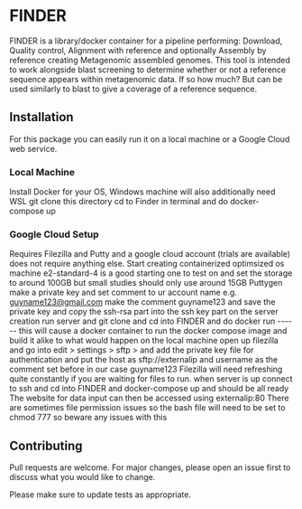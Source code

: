 # FINDER
FINDER is a library/docker container for a pipeline performing: Download, Quality control, Alignment with reference and optionally Assembly by reference creating Metagenomic assembled genomes.
This tool is intended to work alongside blast screening to determine whether or not a reference sequence appears within metagenomic data. If so how much? But can be used similarly to blast to give a coverage of a reference sequence.

## Installation
For this package you can easily run it on a local machine or a Google Cloud web service.

### Local Machine
Install Docker for your OS, Windows machine will also additionally need WSL
git clone this directory 
cd to Finder in terminal and do docker-compose up

### Google Cloud Setup
Requires Filezilla and Putty and a google cloud account (trials are available) does not require anything else.
Start creating containerized optimsized os machine e2-standard-4 is a good starting one to test on and set the storage to around 100GB but small studies should only use around 15GB
Puttygen make a private key and set comment to ur account name e.g. guyname123@gmail.com make the comment guyname123 and save the private key and copy the ssh-rsa part into the ssh key part on the server creation
run server and git clone and cd into FINDER and do docker run ------
this will cause a docker container to run the docker compose image and build it alike to what would happen on the local machine
open up filezilla and go into edit > settings > sftp > and add the private key file for authentication and put the host as sftp://externalip and username as the comment set before in our case guyname123
Filezilla will need refreshing quite constantly if you are waiting for files to run.
when server is up connect to ssh and cd into FINDER and docker-compose up and should be all ready
The website for data input can then be accessed using externalip:80
There are sometimes file permission issues so the bash file will need to be set to chmod 777 so beware any issues with this 


## Contributing
Pull requests are welcome. For major changes, please open an issue first to discuss what you would like to change.

Please make sure to update tests as appropriate.
